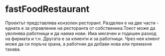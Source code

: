 fastFoodRestaurant
==================
Проектът представлява конзолен ресторант. Разделен е на две части - едната е за управление на ресторанта от собственика.Тоест може да уволнява работници и да наема нови. Има месечен и годишен разход на фирмата и т.н. Другата е за клиенти и за работници. Чрез нея клиент може да си поръча храна, а работник да добави нова или премахне такава.

